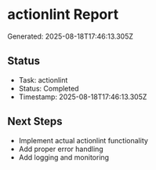 # actionlint Report

Generated: 2025-08-18T17:46:13.305Z

## Status
- Task: actionlint
- Status: Completed
- Timestamp: 2025-08-18T17:46:13.305Z

## Next Steps
- Implement actual actionlint functionality
- Add proper error handling
- Add logging and monitoring

